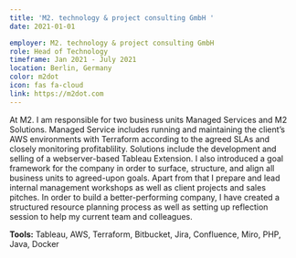 ```yaml
---
title: 'M2. technology & project consulting GmbH '
date: 2021-01-01

employer: M2. technology & project consulting GmbH
role: Head of Technology
timeframe: Jan 2021 - July 2021
location: Berlin, Germany
color: m2dot
icon: fas fa-cloud
link: https://m2dot.com
---
```


At M2. I am responsible for two business units Managed Services and M2 Solutions. Managed Service includes running and maintaining the client’s AWS environments with Terraform according to the agreed SLAs and closely monitoring profitablility. Solutions include the development and selling of a webserver-based Tableau Extension. I also introduced a goal framework for the company in order to surface, structure, and align all business units to agreed-upon goals. Apart from that I prepare and lead internal management workshops as well as client projects and sales pitches. In order to build a better-performing company, I have created a structured resource planning process as well as setting up reflection session to help my current team and colleagues.

**Tools:** Tableau, AWS, Terraform, Bitbucket, Jira, Confluence, Miro, PHP, Java, Docker
